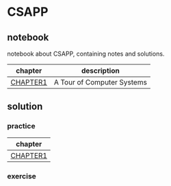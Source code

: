 # CSAPP

## notebook

notebook about CSAPP, containing notes and solutions.

|chapter|description|
|-|-|
|[CHAPTER1](/src/C1/note/README.md)|A Tour of Computer Systems|

## solution

### practice

|chapter|
|-|
|[CHAPTER1](/src/C1/practice/README.md)|

### exercise
